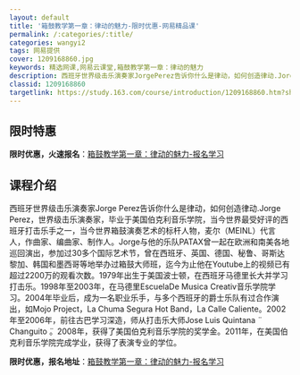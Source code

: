 ```yaml
---
layout: default
title: '箱鼓教学第一章：律动的魅力-限时优惠-网易精品课'
permalink: /:categories/:title/
categories: wangyi2
tags: 网易提供
cover: 1209168860.jpg
keywords: 精选网课,网易云课堂,箱鼓教学第一章：律动的魅力
description: 西班牙世界级击乐演奏家JorgePerez告诉你什么是律动，如何创造律动.JorgePerez，世界级击乐演奏家，毕业于
classid: 1209168860
targetlink: https://study.163.com/course/introduction/1209168860.htm?share=1&shareId=1025206652&utm_campaign=share&utm_medium=iphoneShare&utm_source=&utm_u=1025206652
---
```


## 限时特惠

**限时优惠，火速报名**：[箱鼓教学第一章：律动的魅力-报名学习](https://study.163.com/course/introduction/1209168860.htm?share=1&shareId=1025206652&utm_campaign=share&utm_medium=iphoneShare&utm_source=&utm_u=1025206652)

## 课程介绍

西班牙世界级击乐演奏家Jorge Perez告诉你什么是律动，如何创造律动.Jorge Perez，世界级击乐演奏家，毕业于美国伯克利音乐学院，当今世界最受好评的西班牙打击乐手之一，当今世界箱鼓演奏艺术的标杆人物，麦尔（MEINL）代言人，作曲家、编曲家、制作人。Jorge与他的乐队PATAX曾一起在欧洲和南美各地巡回演出，参加过30多个国际艺术节，曾在西班牙、英国、德国、秘鲁、哥斯达黎加、韩国和墨西哥等地举办过箱鼓大师班，迄今为止他在Youtube上的视频已有超过2200万的观看次数。1979年出生于美国波士顿，在西班牙马德里长大并学习打击乐。1998年至2003年，在马德里EscuelaDe Musica Creativ音乐学院学习。2004年毕业后，成为一名职业乐手，与多个西班牙的爵士乐队有过合作演出，如Mojo Project，La Chuma Segura Hot Band，La Calle Caliente。2002年至2006年，前往古巴学习深造，师从打击乐大师Jose Luis Quintana ̈ Changuito ̈。2008年，获得了美国伯克利音乐学院的奖学金。2011年，在美国伯克利音乐学院完成学业，获得了表演专业的学位。

**限时优惠，报名地址**：[箱鼓教学第一章：律动的魅力-报名学习](https://study.163.com/course/introduction/1209168860.htm?share=1&shareId=1025206652&utm_campaign=share&utm_medium=iphoneShare&utm_source=&utm_u=1025206652)

